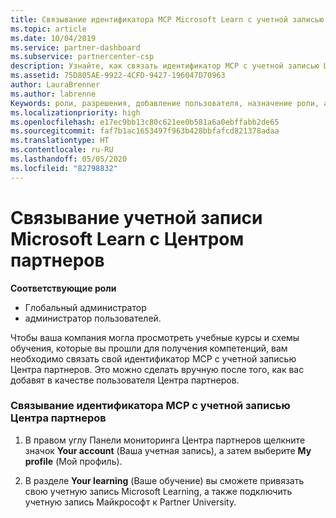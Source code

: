```yaml
---
title: Связывание идентификатора MCP Microsoft Learn с учетной записью Центра партнеров | Центр партнеров
ms.topic: article
ms.date: 10/04/2019
ms.service: partner-dashboard
ms.subservice: partnercenter-csp
description: Узнайте, как связать идентификатор MCP с учетной записью Центра партнеров, чтобы ваша компания могла просматривать учебные курсы и схемы обучения, которые вы изучили для получения компетенций.
ms.assetid: 75D805AE-9922-4CFD-9427-196047D70963
author: LauraBrenner
ms.author: labrenne
Keywords: роли, разрешения, добавление пользователя, назначение роли, администратор, агент, идентификатор MCP, Microsoft Learn
ms.localizationpriority: high
ms.openlocfilehash: e17ec9bb13c80c621ee0b581a6a0ebffabb2de65
ms.sourcegitcommit: faf7b1ac1653497f963b428bbfafcd821378adaa
ms.translationtype: HT
ms.contentlocale: ru-RU
ms.lasthandoff: 05/05/2020
ms.locfileid: "82798832"
---
```

# <a name="associate-your-microsoft-learn-account-in-partner-center"></a>Связывание учетной записи Microsoft Learn с Центром партнеров

**Соответствующие роли**
-   Глобальный администратор
-   администратор пользователей.

Чтобы ваша компания могла просмотреть учебные курсы и схемы обучения, которые вы прошли для получения компетенций, вам необходимо связать свой идентификатор MCP с учетной записью Центра партнеров. Это можно сделать вручную после того, как вас добавят в качестве пользователя Центра партнеров.

### <a name="how-to-associate-your-mcp-id-to-your-partner-center-account"></a>Связывание идентификатора MCP с учетной записью Центра партнеров

1. В правом углу Панели мониторинга Центра партнеров щелкните значок **Your account** (Ваша учетная запись), а затем выберите **My profile** (Мой профиль).

2. В разделе **Your learning** (Ваше обучение) вы сможете привязать свою учетную запись Microsoft Learning, а также подключить учетную запись Майкрософт к Partner University.
